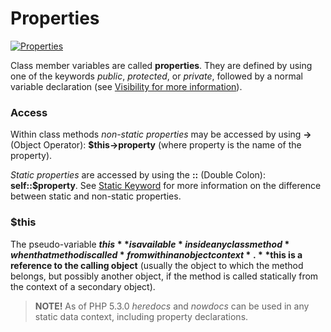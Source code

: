 # Properties
[![Properties](http://php.net/images/logos/php-med-trans.png)](http://php.net/manual/en/language.oop5.properties.php)

Class member variables are called **properties**. They are defined by using one of the keywords *public*, *protected*, or *private*, followed by a normal variable declaration (see [Visibility for more information](http://php.net/manual/en/language.oop5.visibility.php)).

### Access

Within class methods *non-static properties* may be accessed by using **->** (Object Operator): **$this->property** (where property is the name of the property).

*Static properties* are accessed by using the **::** (Double Colon): **self::$property**. See [Static Keyword](http://php.net/manual/en/language.oop5.static.php) for more information on the difference between static and non-static properties.

### $this

The pseudo-variable **$this** is available *inside any class method* when that method is called *from within an object context*. **$this is a reference to the calling object** (usually the object to which the method belongs, but possibly another object, if the method is called statically from the context of a secondary object).

>**NOTE!**
>As of PHP 5.3.0 *heredocs* and *nowdocs* can be used in any static data context, including property declarations.